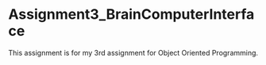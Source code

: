# Assignment3_BrainComputerInterface
This assignment is for my 3rd assignment for Object Oriented Programming.
